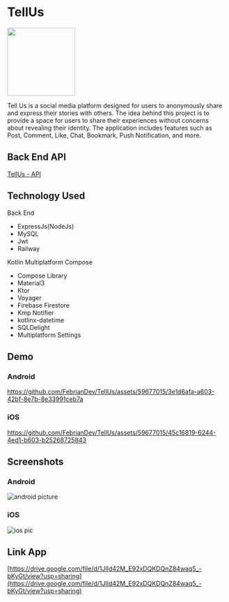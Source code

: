 
# TellUs

<img src="https://github.com/FebrianDev/TellUs/assets/59677015/1ae12a02-1370-4487-83d5-c2c02f80e4f5" width=156>

Tell Us is a social media platform designed for users to anonymously share and express their stories with others. The idea behind this project is to provide a space for users to share their experiences without concerns about revealing their identity. The application includes features such as Post, Comment, Like, Chat, Bookmark, Push Notification, and more.

## Back End API

[TellUs - API](https://github.com/FebrianDev/tellus-api)

## Technology Used

Back End
- ExpressJs(NodeJs)
- MySQL
- Jwt
- Railway

Kotlin Multiplatform Compose
- Compose Library
- Material3
- Ktor
- Voyager
- Firebase Firestore
- Kmp Notifier
- kotlinx-datetime
- SQLDelight
- Multiplatform Settings

## Demo

### Android
https://github.com/FebrianDev/TellUs/assets/59677015/3e1d6afa-a603-42bf-8e7b-8e33991ceb7a

### iOS
https://github.com/FebrianDev/TellUs/assets/59677015/45c16819-6244-4ed1-b603-b25268725843

## Screenshots

### Android
![android picture](https://github.com/FebrianDev/TellUs/assets/59677015/057494c1-d052-462d-b27a-6c011feb4409)

### iOS
![ios pic](https://github.com/FebrianDev/TellUs/assets/59677015/04409942-0240-4634-bfc6-790bbae28d60)

## Link App
[https://drive.google.com/file/d/1JlId42M_E92xDQKDQnZ84waq5_-bKyGt/view?usp=sharing](https://drive.google.com/file/d/1JlId42M_E92xDQKDQnZ84waq5_-bKyGt/view?usp=sharing)


